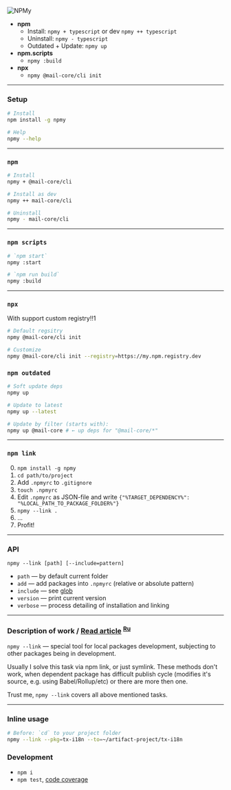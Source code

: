 ![NPMy](https://habrastorage.org/webt/n4/k6/4j/n4k64jrjrkzeovjzqnnvtfeoto0.png)

- **npm**
  - Install: `npmy + typescript` or dev `npmy ++ typescript`
  - Uninstall: `npmy - typescript`
  - Outdated + Update: `npmy up`
- **npm.scripts**
  - `npmy :build`
- **npx**
  - `npmy @mail-core/cli init`

---

### Setup

```sh
# Install
npm install -g npmy

# Help
npmy --help
```

---

### `npm`

```sh
# Install
npmy + @mail-core/cli

# Install as dev
npmy ++ mail-core/cli

# Uninstall
npmy - mail-core/cli
```

---

### `npm scripts`

```sh
# `npm start`
npmy :start

# `npm run build`
npmy :build
```

---

### `npx`

With support custom registry!!1

```sh
# Default regsitry
npmy @mail-core/cli init

# Customize
npmy @mail-core/cli init --registry=https://my.npm.registry.dev
```

### `npm outdated`

```sh
# Soft update deps
npmy up

# Update to latest
npmy up --latest

# Update by filter (starts with):
npmy up @mail-core # ← up deps for "@mail-core/*"
```

---

### `npm link`

 0. `npm install -g npmy`
 1. `cd path/to/project`
 2. Add `.npmyrc` to `.gitignore`
 3. `touch .npmyrc`
 4. Edit `.npmyrc` as JSON-file and write `{"%TARGET_DEPENDENCY%": "%LOCAL_PATH_TO_PACKAGE_FOLDER%"}`
 5. `npmy --link .`
 6. ...
 7. Profit!

---

### API

`npmy --link [path] [--include=pattern]`

 - `path` — by default current folder
 - `add` — add packages into `.npmyrc` (relative or absolute pattern)
 - `include` — see [glob](https://github.com/isaacs/node-glob#glob-primer)
 - `version` — print current version
 - `verbose` — process detailing of installation and linking

---

### Description of work / [Read article](https://github.com/artifact-project/npmy/wiki/%60npm-link%60-on-steroids) <sup><a href="https://habrahabr.ru/company/mailru/blog/333580/">Ru</a></sup>

`npmy --link` — special tool for local packages development, subjecting to other packages being in development.

Usually I solve this task via npm link, or just symlink. These methods don't work,
when dependent package has difficult publish cycle (modifies it's source, e.g. using Babel/Rollup/etc)
or there are more then one.

Trust me, `npmy --link` covers all above mentioned tasks.

---

### Inline usage

```sh
# Before: `cd` to your project folder
npmy --link --pkg=tx-i18n --to=~/artifact-project/tx-i18n
```


### Development

 - `npm i`
 - `npm test`, [code coverage](./coverage/lcov-report/index.html)
